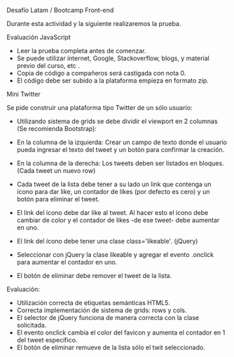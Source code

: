 Desafío Latam / Bootcamp Front-end

Durante esta actividad y la siguiente realizaremos la prueba.

Evaluación JavaScript

- Leer la prueba completa antes de comenzar.
- Se puede utilizar internet, Google, Stackoverflow, blogs, y material previo del curso, etc .
- Copia de código a compañeros será castigada con nota 0.
- El código debe ser subido a la plataforma empieza en formato zip.


Mini Twitter

Se pide construir una plataforma tipo Twitter de un sólo usuario:

- Utilizando sistema de grids se debe dividir el viewport en 2 columnas (Se recomienda Bootstrap):

- En la columna de la izquierda: Crear un campo de texto donde el usuario pueda ingresar el texto del tweet y un botón para confirmar la creación.

- En la columna de la derecha: Los tweets deben ser listados en bloques. (Cada tweet un nuevo row)

- Cada tweet de la lista debe tener a su lado un link que contenga un ícono para dar like, un contador de likes (por defecto es cero) y un botón para eliminar el tweet.

- El link del ícono debe dar like al tweet. Al hacer esto el ícono debe cambiar de color y el contador de likes -de ese tweet- debe aumentar en uno.

- El link del ícono debe tener una clase class='likeable'. (jQuery)

- Seleccionar con jQuery la clase likeable y agregar el evento .onclick para aumentar el contador en uno.

- El botón de eliminar debe remover el tweet de la lista.

Evaluación:

- Utilización correcta de etiquetas semánticas HTML5.
- Correcta implementación de sistema de grids: rows y cols.
- El selector de jQuery funciona de manera correcta con la clase solicitada.
- El evento onclick cambia el color del favicon y aumenta el contador en 1 del tweet específico.
- El botón de eliminar remueve de la lista sólo el twit seleccionado.

